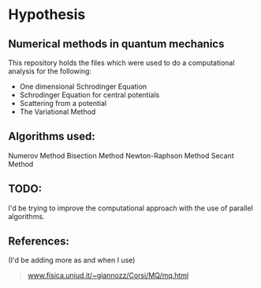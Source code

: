 Hypothesis
==========

Numerical methods in quantum mechanics
--------------------------------------

This repository holds the files which were used to do a computational analysis for the following:

- One dimensional Schrodinger Equation
- Schrodinger Equation for central potentials
- Scattering from a potential
- The Variational Method

Algorithms used:
----------------

Numerov Method
Bisection Method
Newton-Raphson Method
Secant Method

TODO:
-----

I'd be trying to improve the computational approach with the use of parallel algorithms.

References:
-----------
(I'd be adding more as and when I use)

> www.fisica.uniud.it/~giannozz/Corsi/MQ/mq.html
